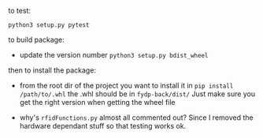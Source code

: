 to test:

`python3 setup.py pytest`

to build package:

- update the version number
  `python3 setup.py bdist_wheel`

then to install the package:

- from the root dir of the project you want to install it in
  `pip install /path/to/.whl`
  the .whl should be in `fydp-back/dist/`
  Just make sure you get the right version when getting the wheel file

- why's `rfidFunctions.py` almost all commented out?
  Since I removed the hardware dependant stuff so that testing works ok.
